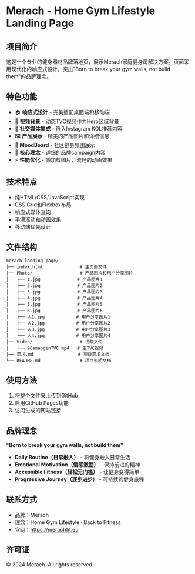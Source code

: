 # Merach - Home Gym Lifestyle Landing Page

## 项目简介

这是一个专业的健身器材品牌落地页，展示Merach家庭健身房解决方案。页面采用现代化的响应式设计，突出"Born to break your gym walls, not build them"的品牌理念。

## 特色功能

- 🏠 **响应式设计** - 完美适配桌面端和移动端
- 🎥 **视频背景** - 动态TVC视频作为Hero区域背景
- 📱 **社交媒体集成** - 嵌入Instagram KOL推荐内容
- 🖼️ **产品展示** - 精美的产品图片和详细信息
- 🎨 **MoodBoard** - 社区健身氛围展示
- 💪 **核心理念** - 详细的品牌campaign内容
- ⚡ **性能优化** - 懒加载图片，流畅的动画效果

## 技术特点

- 纯HTML/CSS/JavaScript实现
- CSS Grid和Flexbox布局
- 响应式媒体查询
- 平滑滚动和动画效果
- 移动端优先设计

## 文件结构

```
merach-landing-page/
├── index.html              # 主页面文件
├── Photo/                  # 产品图片和用户分享图片
│   ├── 1.jpg              # 产品图片1
│   ├── 2.jpg              # 产品图片2
│   ├── 3.jpg              # 产品图片3
│   ├── 4.jpg              # 产品图片4
│   ├── 5.jpg              # 产品图片5
│   ├── 6.jpg              # 产品图片6
│   ├── 人1.jpg            # 用户分享图片1
│   ├── 人2.jpg            # 用户分享图片2
│   ├── 人3.jpg            # 用户分享图片3
│   └── 人4.jpg            # 用户分享图片4
├── Video/                  # 视频文件
│   └── 9CamapginTVC.mp4   # 主TVC视频
├── 需求.md                 # 项目需求文档
└── README.md               # 项目说明文档
```

## 使用方法

1. 将整个文件夹上传到GitHub
2. 启用GitHub Pages功能
3. 访问生成的网站链接

## 品牌理念

**"Born to break your gym walls, not build them"**

- **Daily Routine（日常融入）** - 将健身融入日常生活
- **Emotional Motivation（情感激励）** - 保持前进的精神
- **Accessible Fitness（轻松无门槛）** - 让健身变得简单
- **Progressive Journey（逐步进步）** - 可持续的健身旅程

## 联系方式

- 品牌：Merach
- 理念：Home Gym Lifestyle · Back to Fitness
- 官网：https://merachfit.eu

## 许可证

© 2024 Merach. All rights reserved.
